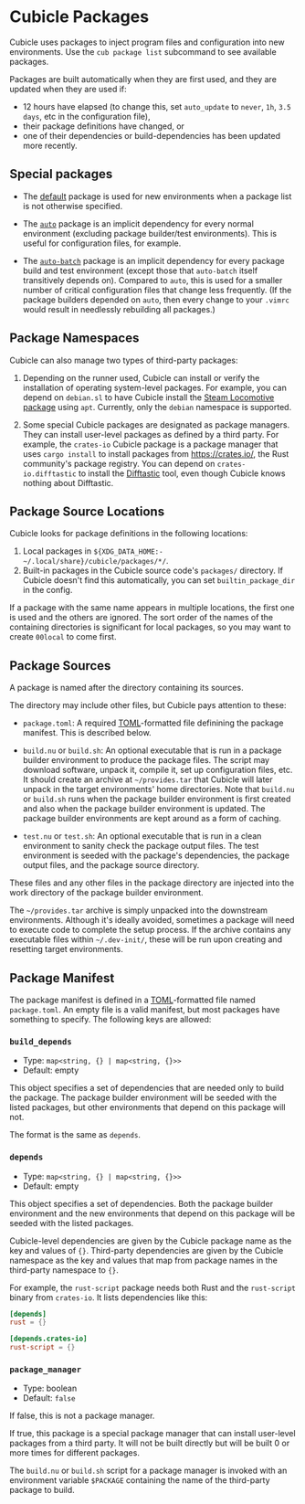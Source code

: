 # Cubicle Packages

Cubicle uses packages to inject program files and configuration into new
environments. Use the `cub package list` subcommand to see available packages.

Packages are built automatically when they are first used, and they are updated
when they are used if:

- 12 hours have elapsed (to change this, set `auto_update` to `never`, `1h`,
  `3.5 days`, etc in the configuration file),
- their package definitions have changed, or
- one of their dependencies or build-dependencies has been updated more
  recently.

## Special packages

- The [default](../packages/default/README.md) package is used for new
  environments when a package list is not otherwise specified.

- The [`auto`](../packages/auto/README.md) package is an implicit dependency
  for every normal environment (excluding package builder/test environments).
  This is useful for configuration files, for example.

- The [`auto-batch`](../packages/auto-batch/README.md) package is an implicit
  dependency for every package build and test environment (except those that
  `auto-batch` itself transitively depends on). Compared to `auto`, this is
  used for a smaller number of critical configuration files that change less
  frequently. (If the package builders depended on `auto`, then every change to
  your `.vimrc` would result in needlessly rebuilding all packages.)

## Package Namespaces

Cubicle can also manage two types of third-party packages:

1. Depending on the runner used, Cubicle can install or verify the installation
   of operating system-level packages. For example, you can depend on
   `debian.sl` to have Cubicle install the
   [Steam Locomotive package](https://packages.debian.org/bookworm/sl) using
   `apt`. Currently, only the `debian` namespace is supported.

2. Some special Cubicle packages are designated as package managers. They can
   install user-level packages as defined by a third party. For example, the
   `crates-io` Cubicle package is a package manager that uses `cargo install`
   to install packages from <https://crates.io/>, the Rust community's package
   registry. You can depend on `crates-io.difftastic` to install the
   [Difftastic](https://crates.io/crates/difftastic) tool, even though Cubicle
   knows nothing about Difftastic.

## Package Source Locations

Cubicle looks for package definitions in the following locations:

1. Local packages in `${XDG_DATA_HOME:-~/.local/share}/cubicle/packages/*/`.
2. Built-in packages in the Cubicle source code's `packages/` directory. If
   Cubicle doesn't find this automatically, you can set `builtin_package_dir`
   in the config.

If a package with the same name appears in multiple locations, the first one is
used and the others are ignored. The sort order of the names of the containing
directories is significant for local packages, so you may want to create
`00local` to come first.

## Package Sources

A package is named after the directory containing its sources.

The directory may include other files, but Cubicle pays attention to these:

- `package.toml`: A required [TOML](https://toml.io/)-formatted file definining
  the package manifest. This is described below.

- `build.nu` or `build.sh`: An optional executable that is run in a package
  builder environment to produce the package files. The script may download
  software, unpack it, compile it, set up configuration files, etc. It should
  create an archive at `~/provides.tar` that Cubicle will later unpack in the
  target environments' home directories. Note that `build.nu` or `build.sh`
  runs when the package builder environment is first created and also when the
  package builder environment is updated. The package builder environments are
  kept around as a form of caching.

- `test.nu` or `test.sh`: An optional executable that is run in a clean
  environment to sanity check the package output files. The test environment is
  seeded with the package's dependencies, the package output files, and the
  package source directory.

These files and any other files in the package directory are injected into the
work directory of the package builder environment.

The `~/provides.tar` archive is simply unpacked into the downstream
environments. Although it's ideally avoided, sometimes a package will need to
execute code to complete the setup process. If the archive contains any
executable files within `~/.dev-init/`, these will be run upon creating and
resetting target environments.

## Package Manifest

The package manifest is defined in a [TOML](https://toml.io/)-formatted file
named `package.toml`. An empty file is a valid manifest, but most packages have
something to specify. The following keys are allowed:

### `build_depends`

- Type: `map<string, {} | map<string, {}>>`
- Default: empty

This object specifies a set of dependencies that are needed only to build the
package. The package builder environment will be seeded with the listed
packages, but other environments that depend on this package will not.

The format is the same as `depends`.

### `depends`

- Type: `map<string, {} | map<string, {}>>`
- Default: empty

This object specifies a set of dependencies. Both the package builder
environment and the new environments that depend on this package will be seeded
with the listed packages.

Cubicle-level dependencies are given by the Cubicle package name as the key and
values of `{}`. Third-party dependencies are given by the Cubicle namespace as
the key and values that map from package names in the third-party namespace to
`{}`.

For example, the `rust-script` package needs both Rust and the `rust-script`
binary from `crates-io`. It lists dependencies like this:

```toml
[depends]
rust = {}

[depends.crates-io]
rust-script = {}
```

### `package_manager`

- Type: boolean
- Default: `false`

If false, this is not a package manager.

If true, this package is a special package manager that can install user-level
packages from a third party. It will not be built directly but will be built 0
or more times for different packages.

The `build.nu` or `build.sh` script for a package manager is invoked with an
environment variable `$PACKAGE` containing the name of the third-party package
to build.
